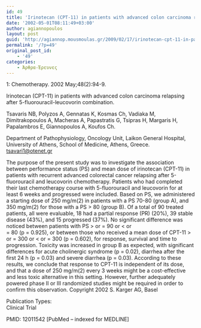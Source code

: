 ```yaml
---
id: 49
title: 'Irinotecan (CPT-11) in patients with advanced colon carcinoma relapsing after 5-fluorouracil-leucovorin combination. (english version)'
date: '2002-05-01T08:11:49+03:00'
author: agiannopoulos
layout: post
guid: 'http://agiannop.mousmoulas.gr/2009/02/17/irinotecan-cpt-11-in-patients-with-advanced-colon-carcinoma-relapsing-after-5-fluorouracil-leucovorin-combination-english-version/'
permalink: '/?p=49'
original_post_id:
    - '49'
categories:
    - Άρθρα-Έρευνες
---
```


1: Chemotherapy. 2002 May;48(2):94-9.

Irinotecan (CPT-11) in patients with advanced colon carcinoma relapsing after 5-fluorouracil-leucovorin combination.

Tsavaris NB, Polyzos A, Gennatas K, Kosmas Ch, Vadiaka M, Dimitrakopoulos A, Macheras A, Papastratis G, Tsipras H, Margaris H, Papalambros E, Giannopoulos A, Koufos Ch.

Department of Pathophysiology, Oncology Unit, Laikon General Hospital, University of Athens, School of Medicine, Athens, Greece. <tsavari1@otenet.gr>

The purpose of the present study was to investigate the association between performance status (PS) and mean dose of irinotecan (CPT-11) in patients with recurrent advanced colorectal cancer relapsing after 5-fluorouracil and leucovorin chemotherapy. Patients who had completed their last chemotherapy course with 5-fluorouracil and leucovorin for at least 6 weeks and progressed were included. Based on PS, we administered a starting dose of 250 mg/m(2) in patients with a PS 70-80 (group A), and 350 mg/m(2) for those with a PS > 80 (group B). Of a total of 90 treated patients, all were evaluable, 18 had a partial response (PR) (20%), 39 stable disease (43%), and 15 progressed (37%). No significant difference was noticed between patients with PS > or = 90 or < or  
= 80 (p = 0.925), or between those who received a mean dose of CPT-11 > or = 300 or < or = 300 (p = 0.602), for response, survival and time to progression. Toxicity was increased in group B as expected, with significant differences for acute cholinergic syndrome (p = 0.02), diarrhea after the first 24 h (p = 0.03) and severe diarrhea (p = 0.03). According to these results, we conclude that response to CPT-11 is independent of its dose, and that a dose of 250 mg/m(2) every 3 weeks might be a cost-effective and less toxic alternative in this setting. However, further adequately powered phase II or III randomized studies might be required in order to confirm this observation. Copyright 2002 S. Karger AG, Basel

Publication Types:  
 Clinical Trial

PMID: 12011542 \[PubMed – indexed for MEDLINE\]